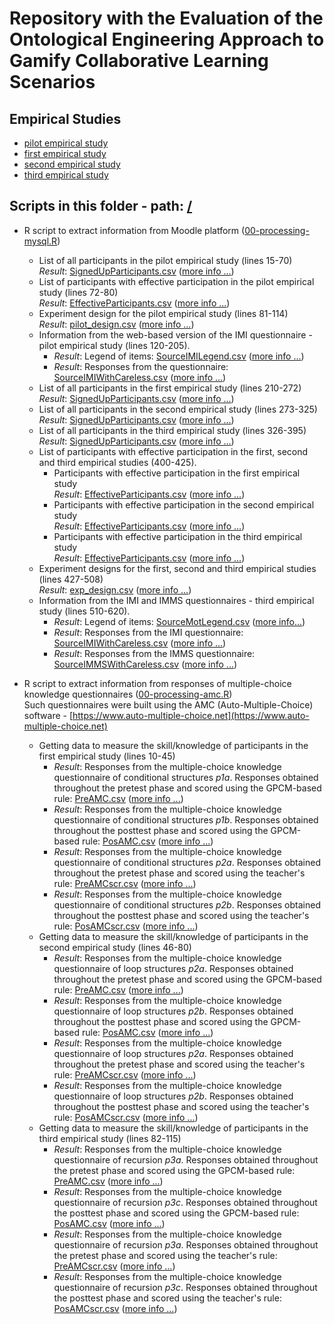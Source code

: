# Repository with the Evaluation of the Ontological Engineering Approach to Gamify Collaborative Learning Scenarios




## Empirical Studies

* [pilot empirical study](pilot-study/)
* [first empirical study](study01/)
* [second empirical study](study02/)
* [third empirical study](study03/)

## Scripts in this folder - path: [/](https://github.com/geiser/phd-thesis-evaluation/)
 

 * R script to extract information from Moodle platform ([00-processing-mysql.R](https://github.com/geiser/phd-thesis-evaluation/blob/master/00-processing-mysql.R))
   - List of all participants in the pilot empirical study (lines 15-70)<br/> _Result_: [SignedUpParticipants.csv](pilot-study/data/SignedUpParticipants.csv) ([more info ...](pilot-study/data/))
   - List of participants with effective participation in the pilot empirical study (lines 72-80)<br/> _Result_: [EffectiveParticipants.csv](pilot-study/data/EffectiveParticipants.csv) ([more info ...](pilot-study/data/))
   - Experiment design for the pilot empirical study (lines 81-114)<br/> _Result_: [pilot_design.csv](report/pilot_design.csv) ([more info ...](report/))
   - Information from the web-based version of the IMI questionnaire - pilot empirical study (lines 120-205).
     - _Result_: Legend of items: [SourceIMILegend.csv](pilot-study/data/SourceIMILegend.csv) ([more info ...](pilot-study/data/))
     - _Result_: Responses from the questionnaire: [SourceIMIWithCareless.csv](pilot-study/data/SourceIMIWithCareless.csv) ([more info ...](pilot-study/data/))
   - List of all participants in the first empirical study (lines 210-272)<br/> _Result_: [SignedUpParticipants.csv](study01/data/SignedUpParticipants.csv) ([more info ...](study01/data/))
   - List of all participants in the second empirical study (lines 273-325)<br/> _Result_: [SignedUpParticipants.csv](study02/data/SignedUpParticipants.csv) ([more info ...](study02/data/))
   - List of all participants in the third empirical study (lines 326-395)<br/> _Result_: [SignedUpParticipants.csv](study03/data/SignedUpParticipants.csv) ([more info ...](study03/data/))
   - List of participants with effective participation in the first, second and third empirical studies (400-425).
     - Participants with effective participation in the first empirical study<br/> _Result_: [EffectiveParticipants.csv](study01/data/EffectiveParticipants.csv) ([more info ...](study01/data/))
     - Participants with effective participation in the second empirical study<br/> _Result_: [EffectiveParticipants.csv](study02/data/EffectiveParticipants.csv) ([more info ...](study02/data/))
     - Participants with effective participation in the third empirical study<br/> _Result_: [EffectiveParticipants.csv](study03/data/EffectiveParticipants.csv) ([more info ...](study03/data/))
   - Experiment designs for the first, second and third empirical studies (lines 427-508)<br/> _Result_: [exp_design.csv](report/exp_design.csv) ([more info ...](report/))
   - Information from the IMI and IMMS questionnaires - third empirical study (lines 510-620).
     - _Result_: Legend of items: [SourceMotLegend.csv](study03/data/SourceMotLegend.csv) ([more info...](study03/data/))
     - _Result_: Responses from the IMI questionnaire: [SourceIMIWithCareless.csv](study03/data/SourceIMIWithCareless.csv) ([more info ...](study03/data/))
     - _Result_: Responses from the IMMS questionnaire: [SourceIMMSWithCareless.csv](study03/data/SourceIMMSWithCareless.csv) ([more info ...](study03/data/))

* R script to extract information from responses of multiple-choice knowledge questionnaires ([00-processing-amc.R](https://github.com/geiser/phd-thesis-evaluation/blob/master/00-processing-amc.R)) <br/> Such questionnaires were built using the AMC (Auto-Multiple-Choice) software - [https://www.auto-multiple-choice.net](https://www.auto-multiple-choice.net) 
   - Getting data to measure the skill/knowledge of participants in the first empirical study (lines 10-45)
     - _Result_: Responses from the multiple-choice knowledge questionnaire of conditional structures *p1a*. Responses obtained throughout the pretest phase and scored using the GPCM-based rule: [PreAMC.csv](study01/data/PreAMC.csv) ([more info ...](study01/data))
     - _Result_: Responses from the multiple-choice knowledge questionnaire of conditional structures *p1b*. Responses obtained throughout the posttest phase and scored using the GPCM-based rule: [PosAMC.csv](study01/data/PosAMC.csv) ([more info ...](study01/data))
     - _Result_: Responses from the multiple-choice knowledge questionnaire of conditional structures *p2a*. Responses obtained throughout the pretest phase and scored using the teacher's rule: [PreAMCscr.csv](study01/data/PreAMCscr.csv) ([more info ...](study01/data))
     - _Result_: Responses from the multiple-choice knowledge questionnaire of conditional structures *p2b*. Responses obtained throughout the posttest phase and scored using the teacher's rule: [PosAMCscr.csv](study01/data/PosAMCscr.csv) ([more info ...](study01/data))
   - Getting data to measure the skill/knowledge of participants in the second empirical study (lines 46-80)
     - _Result_: Responses from the multiple-choice knowledge questionnaire of loop structures *p2a*. Responses obtained throughout the pretest phase and scored using the GPCM-based rule: [PreAMC.csv](study02/data/PreAMC.csv) ([more info ...](study02/data))
     - _Result_: Responses from the multiple-choice knowledge questionnaire of loop structures *p2b*. Responses obtained throughout the posttest phase and scored using the GPCM-based rule: [PosAMC.csv](study02/data/PosAMC.csv) ([more info ...](study02/data))
     - _Result_: Responses from the multiple-choice knowledge questionnaire of loop structures *p2a*. Responses obtained throughout the pretest phase and scored using the teacher's rule: [PreAMCscr.csv](study02/data/PreAMCscr.csv) ([more info ...](study02/data))
     - _Result_: Responses from the multiple-choice knowledge questionnaire of loop structures *p2b*. Responses obtained throughout the posttest phase and scored using the teacher's rule: [PosAMCscr.csv](study02/data/PosAMCscr.csv) ([more info ...](study02/data))
   - Getting data to measure the skill/knowledge of participants in the third empirical study (lines 82-115)
     - _Result_: Responses from the multiple-choice knowledge questionnaire of recursion *p3a*. Responses obtained throughout the pretest phase and scored using the GPCM-based rule: [PreAMC.csv](study03/data/PreAMC.csv) ([more info ...](study03/data))
     - _Result_: Responses from the multiple-choice knowledge questionnaire of recursion *p3c*. Responses obtained throughout the posttest phase and scored using the GPCM-based rule: [PosAMC.csv](study03/data/PosAMC.csv) ([more info ...](study03/data))
     - _Result_: Responses from the multiple-choice knowledge questionnaire of recursion *p3a*. Responses obtained throughout the pretest phase and scored using the teacher's rule: [PreAMCscr.csv](study03/data/PreAMCscr.csv) ([more info ...](study03/data))
     - _Result_: Responses from the multiple-choice knowledge questionnaire of recursion *p3c*. Responses obtained throughout the posttest phase and scored using the teacher's rule: [PosAMCscr.csv](study03/data/PosAMCscr.csv) ([more info ...](study03/data))
     
   
